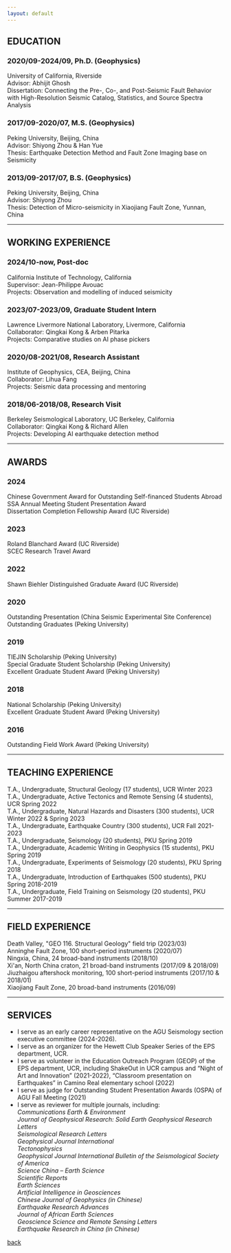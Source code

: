 ```yaml
---
layout: default
---
```

## EDUCATION

### 2020/09-2024/09, Ph.D. (Geophysics)  
University of California, Riverside  
Advisor: Abhijit Ghosh  
Dissertation: Connecting the Pre-, Co-, and Post-Seismic Fault Behavior with High-Resolution Seismic Catalog, Statistics, and Source Spectra Analysis  

### 2017/09-2020/07, M.S. (Geophysics)  
Peking University, Beijing, China   
Advisor: Shiyong Zhou & Han Yue  
Thesis: Earthquake Detection Method and Fault Zone Imaging base on Seismicity  

### 2013/09-2017/07, B.S. (Geophysics)  
Peking University, Beijing, China  
Advisor: Shiyong Zhou  
Thesis: Detection of Micro-seismicity in Xiaojiang Fault Zone, Yunnan, China  

* * *
## WORKING EXPERIENCE  

### 2024/10-now, Post-doc  
California Institute of Technology, California  
Supervisor: Jean-Philippe Avouac  
Projects: Observation and modelling of induced seismicity  

### 2023/07-2023/09, Graduate Student Intern  
Lawrence Livermore National Laboratory, Livermore, California  
Collaborator: Qingkai Kong & Arben Pitarka  
Projects: Comparative studies on AI phase pickers  

### 2020/08-2021/08, Research Assistant  
Institute of Geophysics, CEA, Beijing, China  
Collaborator: Lihua Fang  
Projects: Seismic data processing and mentoring  

### 2018/06-2018/08, Research Visit  
Berkeley Seismological Laboratory, UC Berkeley, California  
Collaborator: Qingkai Kong & Richard Allen  
Projects: Developing AI earthquake detection method  

* * *
## AWARDS

### 2024  
Chinese Government Award for Outstanding Self-financed Students Abroad  
SSA Annual Meeting Student Presentation Award  
Dissertation Completion Fellowship Award (UC Riverside)  

### 2023  
Roland Blanchard Award (UC Riverside)  
SCEC Research Travel Award

### 2022  
Shawn Biehler Distinguished Graduate Award (UC Riverside)  

### 2020  
Outstanding Presentation (China Seismic Experimental Site Conference)  
Outstanding Graduates (Peking University)  

### 2019  
TIEJIN Scholarship (Peking University)  
Special Graduate Student Scholarship (Peking University)  
Excellent Graduate Student Award (Peking University)  

### 2018  
National Scholarship (Peking University)  
Excellent Graduate Student Award (Peking University)  

### 2016  
Outstanding Field Work Award (Peking University)  

* * *
## TEACHING EXPERIENCE  
T.A., Undergraduate, Structural Geology (17 students), UCR Winter 2023  
T.A., Undergraduate, Active Tectonics and Remote Sensing (4 students), UCR Spring 2022  
T.A., Undergraduate, Natural Hazards and Disasters (300 students), UCR Winter 2022 & Spring 2023  
T.A., Undergraduate, Earthquake Country (300 students), UCR Fall 2021-2023  
T.A., Undergraduate, Seismology (20 students), PKU Spring 2019  
T.A., Undergraduate, Academic Writing in Geophysics (15 students), PKU Spring 2019  
T.A., Undergraduate, Experiments of Seismology (20 students), PKU Spring 2018  
T.A., Undergraduate, Introduction of Earthquakes (500 students), PKU Spring 2018-2019  
T.A., Undergraduate, Field Training on Seismology (20 students), PKU Summer 2017-2019  

* * *
## FIELD EXPERIENCE  
Death Valley, "GEO 116. Structural Geology" field trip (2023/03)  
Anninghe Fault Zone, 100 short-period instruments (2020/07)  
Ningxia, China, 24 broad-band instruments (2018/10)  
Xi'an, North China craton, 21 broad-band instruments (2017/09 & 2018/09)  
Jiuzhaigou aftershock monitoring, 100 short-period instruments (2017/10 & 2018/01)  
Xiaojiang Fault Zone, 20 broad-band instruments (2016/09)  

* * *
## SERVICES  
* I serve as an early career representative on the AGU Seismology section executive committee (2024-2026). 
* I serve as an organizer for the Hewett Club Speaker Series of the EPS department, UCR.
* I serve as volunteer in the Education Outreach Program (GEOP) of the EPS department, UCR, including ShakeOut in UCR campus and “Night of Art and Innovation” (2021-2022), “Classroom presentation on Earthquakes” in Camino Real elementary school (2022)
* I serve as judge for Outstanding Student Presentation Awards (OSPA) of AGU Fall Meeting (2021)
* I serve as reviewer for multiple journals, including:  
*Communications Earth & Environment*  
*Journal of Geophysical Research: Solid Earth*
*Geophysical Research Letters*  
*Seismological Research Letters*  
*Geophysical Journal International*  
*Tectonophysics*  
*Geophysical Journal International*
*Bulletin of the Seismological Society of America*  
*Science China – Earth Science*  
*Scientific Reports*  
*Earth Sciences*  
*Artificial Intelligence in Geosciences*  
*Chinese Journal of Geophysics (in Chinese)*  
*Earthquake Research Advances*  
*Journal of African Earth Sciences*  
*Geoscience Science and Remote Sensing Letters*  
*Earthquake Research in China (in Chinese)*  


[back](./)